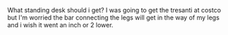 What standing desk should i get? I was going to get the tresanti at costco but I'm worried the bar connecting the legs will get in the way of my legs and i wish it went an inch or 2 lower.

